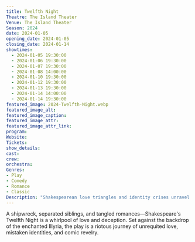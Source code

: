 ```yaml
---
title: Twelfth Night
Theatre: The Island Theater
Venue: The Island Theater
Season: 2024
date: 2024-01-05
opening_date: 2024-01-05
closing_date: 2024-01-14
showtimes:
  - 2024-01-05 19:30:00
  - 2024-01-06 19:30:00
  - 2024-01-07 19:30:00
  - 2024-01-08 14:00:00
  - 2024-01-10 19:30:00
  - 2024-01-12 19:30:00
  - 2024-01-13 19:30:00
  - 2024-01-14 14:00:00
  - 2024-01-14 19:30:00
featured_image: 2024-Twelfth-Night.webp
featured_image_alt: 
featured_image_caption: 
featured_image_attr: 
featured_image_attr_link: 
program:
Website: 
Tickets: 
show_details: 
cast:
crew:
orchestra:
Genres:
- Play
- Comedy
- Romance
- Classic
Description: "Shakespearean love triangles and identity crises unravel in this timeless comedy set in the imaginary land of Illyria."
---
```

A shipwreck, separated siblings, and tangled romances—Shakespeare's Twelfth Night is a whirlpool of love and deception. Set against the backdrop of the enchanted Illyria, the play is a riotous journey of unrequited love, mistaken identities, and comic revelry.
